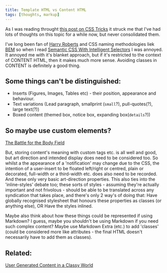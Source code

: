 ```yaml
---
title: Template HTML vs Content HTML
tags: [thoughts, markup]
---
```

As I was reading throught [this post on CSS Tricks](https://css-tricks.com/class-up-templates-not-content/) it struck me that I've had lots of thoughts on this topic for a while now, but never consolidated them.

I've long been fan of [Harry Roberts](http://csswizardry.com/) and CSS naming methodologies liek [BEM](http://getbem.com/introduction/) so when I read [Semantic CSS With Intelligent Selectors](https://www.smashingmagazine.com/2013/08/semantic-css-with-intelligent-selectors) I was annoyed.
It annoyed me with it's blanket approach, but if it's restricted to the context of CONTENT HTML, then it makes much more sense.
Avoiding classes in CONTENT is definitely a good thing.


Some things can't be distinguished:
-----------------------------------

* Inserts (Figures, Images, Tables etc) - their position, appearance and behaviour.
* Text variations (Lead paragraph, smallprint (`small`?), pull-quotes(?), large text(?))
* Boxed content (themed box, notice box, expanding box(`details`?))


So maybe use custom elements?
-----------------------------

[The Battle for the Body Field](http://alistapart.com/article/battle-for-the-body-field)

But, storing content's meaning with custom tags etc. is all well and good, but art direction and intended display does need to be considered too.
So whilst a the appearance of a 'notification' may change due to the CSS, the intention of a user-insert to be floated left/right or centred, plain or decorated, full-width or a third-width etc. does also need to be recorded. And these only very basic art-direction properties.
This also ties into the 'inline-styles' debate too; these sorts of styles - assuming they're actually important and not frivolous - should be able to be translated across any syndication that takes place, and there's only 2 way's of doing that:
Have globally recognised stylesheet that honours these properties as classes (or anything else), OR
Have the styles inlined.

Maybe also think about how these things could be represented if using Markdown?
I guess, maybe you shouldn't be using Markdown if you need such complex content?
Maybe use Markdown Extra (etc.) to add 'classes' (could be considered more like attributes - the final HTML doesn't necessarily have to add them as classes).

Related:
--------

[User Generated Content in a Classy World](http://snook.ca/archives/html_and_css/ugc-in-a-classy-world)
